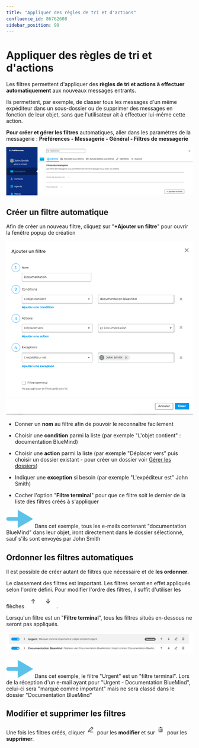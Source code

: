 ```yaml
---
title: "Appliquer des règles de tri et d'actions"
confluence_id: 86762608
sidebar_position: 90
---
```

# Appliquer des règles de tri et d'actions


Les filtres permettent d'appliquer des **règles de tri et actions à effectuer automatiquement** aux nouveaux messages entrants.

Ils permettent, par exemple, de classer tous les messages d'un même expéditeur dans un sous-dossier ou de supprimer des messages en fonction de leur objet, sans que l'utilisateur ait à effectuer lui-même cette action.

**Pour créer et gérer les filtres** automatiques, aller dans les paramètres de la messagerie : **Préférences - Messagerie - Général - Filtres de messagerie**

![](../../attachments/86762608/86764558.png)


## Créer un filtre automatique

Afin de créer un nouveau filtre, cliquez sur "**+Ajouter un filtre**" pour ouvrir la fenêtre popup de création

![](../../attachments/86762608/86764557.png)

- Donner un **nom** au filtre afin de pouvoir le reconnaître facilement

- Choisir une **condition** parmi la liste (par exemple "L'objet contient" : documentation BlueMind)

- Choisir une **action** parmi la liste (par exemple "Déplacer vers" puis choisir un dossier existant - pour créer un dossier voir [Gérer les dossiers](/Guide_de_l_utilisateur/La_messagerie_4.7/Organiser_les_dossiers/))

- Indiquer une **exception** si besoin (par exemple "L'expéditeur est" John Smith)

- Cocher l'option "**Filtre terminal**" pour que ce filtre soit le dernier de la liste des filtres créés à s'appliquer


![](../../attachments/86762608/86764563.png) Dans cet exemple, tous les e-mails contenant "documentation BlueMind" dans leur objet, iront directement dans le dossier sélectionné, sauf s'ils sont envoyés par John Smith


## Ordonner les filtres automatiques

Il est possible de créer autant de filtres que nécessaire et de **les ordonner**.

Le classement des filtres est important. Les filtres seront en effet appliqués selon l'ordre défini. Pour modifier l'ordre des filtres, il suffit d'utiliser les flèches ![](../../attachments/86762608/86764556.png).

Lorsqu'un filtre est un "**Filtre terminal**", tous les filtres situés en-dessous ne seront pas appliqués.


![](../../attachments/86762608/86764555.png)

![](../../attachments/86762608/86764563.png) Dans cet exemple, le filtre "Urgent" est un "filtre terminal". Lors de la réception d'un e-mail ayant pour "Urgent - Documentation BlueMind", celui-ci sera "marqué comme important" mais ne sera classé dans le dossier "Documentation BlueMind"


## Modifier et supprimer les filtres

Une fois les filtres créés, cliquer ![](../../attachments/86762608/86764554.png) pour les **modifier** et sur ![](../../attachments/86762608/86764553.png) pour les **supprimer**.


